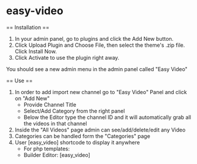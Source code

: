 # easy-video

== Installation ==

1. In your admin panel, go to plugins and click the Add New button.
2. Click Upload Plugin and Choose File, then select the theme's .zip file. Click Install Now.
3. Click Activate to use the plugin right away.

You should see a new admin menu in the admin panel called "Easy Video"

== Use == 
1. In order to add import new channel go to "Easy Video" Panel and click on "Add New"
   - Provide Channel Title
   - Select/Add Category from the right panel
   - Below the Editor type the channel ID and it will automatically grab all the videos in that channel
2. Inside the "All Videos" page admin can see/add/delete/edit any Video
3. Categories can be handled form the "Categories" page
4. User [easy_video] shortcode to display it anywhere
   - For php templates: <?ph echo do_shortcode('[easy_video]') ?>
   - Builder Editor: [easy_video]